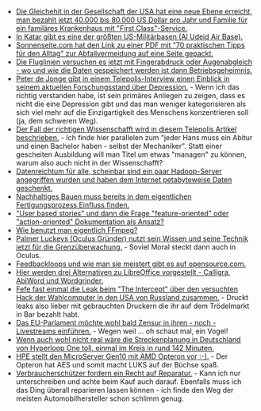 * [Die Gleichehit in der Gesellschaft der USA hat eine neue Ebene erreicht, man bezahlt jetzt 40.000 bis 80.000 US Dollar pro Jahr und Familie für ein familäres Krankenhaus mit "First Class"-Service.](https://www.nytimes.com/2017/06/03/business/economy/high-end-medical-care.html)
* [In Katar gibt es eine der größten US-Militärbasen (Al Udeid Air Base).](https://blog.fefe.de/?ts=a7cb48c3)
* [Sonnenseite.com hat den Link zu einer PDF mit "70 praktischen Tipps für den Alltag" zur Abfallvermeidung auf eine Seite gepackt.](http://www.sonnenseite.com/de/tipps/abfallvermeidung-so-funktioniert-es.html)
* [Die Fluglinien versuchen es jetzt mit Fingerabdruck oder Augenabgleich - wo und wie die Daten gespeichert werden ist dann Betriebsgeheimnis.](https://www.golem.de/news/biometrie-airlines-wollen-ausweis-durch-fingerabdruck-ersetzen-1706-128199.html)
* [Peter de Jonge gibt in einem Telepolis-Interview einen Einblick in seinem aktuellen Forschungsstand über Depression.](https://www.heise.de/tp/features/Es-gibt-keine-Depressionen-3727685.html) - Wenn ich das richtig verstanden habe, ist sein primäres Anliegen zu zeigen, dass es nicht die eine Depression gibt und das man weniger kategorisieren als sich viel mehr auf die Einzigartigkeit des Menschens konzentrieren soll (ja, dem schweren Weg).
* [Der Fall der richtigen Wissenschafft wird in diesem Telepolis Artikel beschrieben.](https://www.heise.de/tp/features/Wissenschaft-im-Zeitalter-des-Antiprofessionalismus-3731019.html) - Ich finde hier parallelen zum "jeder Hans muss ein Abitur und einen Bachelor haben - selbst der Mechaniker". Statt einer gescheiten Ausbildung will man Titel um etwas "managen" zu können, warum also auch nicht in der Wissenschafft?
* [Datenreichtum für alle, scheinbar sind ein paar Hadoop-Server angegriffen wurden und haben dem Internet petabyteweise Daten geschenkt.](https://www.bleepingcomputer.com/news/security/hadoop-servers-expose-over-5-petabytes-of-data/)
* [Nachhaltiges Bauen muss bereits in dem eigentlichen Fertigungsprozess Einfluss finden.](http://www.sonnenseite.com/de/zukunft/wir-haben-gar-keine-andere-wahl-als-nachhaltig-zu-bauen.html)
* ["User based stories" und dann die Frage "feature-oriented" oder "action-oriented" Dokumentation als Ansatz?](https://opensource.com/article/17/6/documentation-based-user-stories)
* [Wie benutzt man eigentlich FFmpeg?](https://opensource.com/article/17/6/ffmpeg-convert-media-file-formats)
* [Palmer Luckeys (Oculus Gründer) nutzt sein Wissen und seine Technik jetzt für die Grenzüberwachung.](https://www.heise.de/newsticker/meldung/Oculus-Gruender-entwickelt-nun-Grenzueberwachungstechnologie-3733767.html) - Soviel Moral steckt dann auch in Oculus.
* [Feedbackloops und wie man sie meistert gibt es auf opensource.com.](https://opensource.com/open-organization/17/6/mastering-feedback-loops)
* [Hier werden drei Alternativen zu LibreOffice vorgestellt - Calligra, AbiWord und Wordgrinder.](https://opensource.com/article/17/6/3-alternatives-libreoffice-writer)
* [Fefe fast einmal die Leak beim "The Intercept" über den versuchten Hack der Wahlcomputer in den USA von Russland zusammen.](https://blog.fefe.de/?ts=a7c8a391) - Druckt leaks also lieber mit gebrauchten Druckern die ihr auf dem Trödelmarkt in Bar bezahlt habt.
* [Das EU-Parlament möchte wohl bald Zensur in ihren - noch - Livestreams einführen.](https://www.heise.de/newsticker/meldung/Livestream-ohne-Hass-Journalisten-befuerchten-Zensur-im-EU-Parlament-3734195.html) - Wegen weil ... oh schaut mal, ein Vogel!
* [Wenn auch wohl nicht real wäre die Streckenplanung in Deutschland von Hyperloop One toll, einmal im Kreis in rund 142 Minuten.](https://www.golem.de/news/hyperloop-global-challenge-hyperloop-one-stellt-trassenkonzepte-fuer-europa-vor-1706-128226.html)
* [HPE stellt den MicroServer Gen10 mit AMD Opteron vor :-).](https://www.heise.de/newsticker/meldung/HPE-ProLiant-MicroServer-Gen10-mit-AMD-Opteron-X3000-3734794.html) - Der Opteron hat AES und somit macht LUKS auf der Büchse spaß.
* [Verbraucherschützer fordern ein Recht auf Reparatur.](https://www.heise.de/newsticker/meldung/Verbraucherschuetzer-fordern-Recht-auf-Reparatur-fuer-Elektrogeraete-3735029.html) - Kann ich nur unterschreiben und achte beim Kauf auch darauf. Ebenfalls muss ich das Ding überall reparieren lassen können - ich finde den Weg der meisten Automobilhersteller schon schlimm genug.

